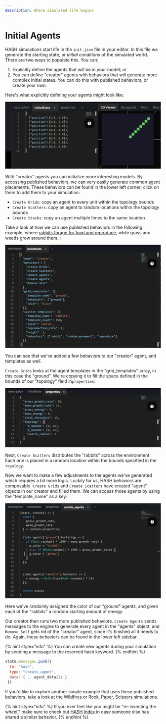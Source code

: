 ```yaml
---
description: Where simulated life begins
---
```


# Initial Agents

HASH simulations start life in the `init.json` file in your editor. In this file we generate the starting state, or _initial conditions_ of the simulated world. There are two ways to populate this. You can:

1. Explicitly define the agents that will be in your model; or
2. You can define "creator" agents with behaviors that will generate more complex initial states. You can do this with published behaviors, or create your own.

Here's what explicitly defining your agents might look like:

![A simple set of agents ](../.gitbook/assets/image%20%288%29.png)

With "creator" agents you can initialize more interesting models. By accessing published behaviors, we can very easily generate common agent placements. These behaviors can be found in the lower left corner; click on them to add them to your simulation:

* `Create Grids`:  copy an agent to every unit within the topology bounds
* `Create Scatters`: copy an agent to random locations within the topology bounds 
* `Create Stacks`: copy an agent multiple times to the same location

Take a look at how we can use published behaviors in the following example, where [rabbits forage for food and reproduce](https://core.hash.ai/simulation/5e7d1664d945ef290d54be43/rabbits-grass-weeds), while grass and weeds grow around them. :

![](../.gitbook/assets/image%20%287%29.png)

You can see that we've added a few behaviors to our "creator" agent, and templates as well.  

`Create Grids` looks at the agent templates in the "grid\_templates" array, in this case the "ground". We're copying it to fill the space defined in the bounds of our "topology" field in`properties`:

![](../.gitbook/assets/image%20%2811%29.png)

Next, `Create Scatters` distributes the "rabbits" across the environment. Each one is placed in a random location within the bounds specified in the `topology`.

Now we want to make a few adjustments to the agents we've generated which requires a bit more logic. Luckily for us, HASH behaviors are composable. `Create Grids` and `Create Scatters` have created  "agent" objects in our creator and filled them. We can access those agents by using the "template\_name" as a key: 

![](../.gitbook/assets/image%20%286%29.png)

Here we've randomly assigned the color of our "ground" agents, and given each of the "rabbits" a random starting amount of energy.

Our creator then runs two more published behaviors. `Create Agents` sends messages to the engine to generate every agent in the "agents" object, and `Remove Self`  gets rid of the "creator" agent, since it's finished all it needs to do. Again, these behaviors can be found in the lower left sidebar.

{% hint style="info" %}
You can create new agents during your simulation by sending a message to the reserved hash keyword.
{% endhint %}

```javascript
state.messages.push({
  to: "hash",
  type: "create_agent",
  data: { ...agent_details }
 })

```

If you'd like to explore another simple example that uses these published behaviors, take a look at the [Wildfires](https://core.hash.ai/simulation/5e7a36d4d945ef56af54bd3a) or [Rock,  Paper, Scissors](https://core.hash.ai/simulation/5e7a44d2d945ef3e5d54bd55) simulations.

{% hint style="info" %}
If you ever feel like you might be "re-inventing the wheel," make sure to check out [HASH Index](https://hash.ai/index/search?contentType=Behavior&sort=relevance&query=create&page=1) in case someone else has shared a similar behavior.
{% endhint %}

